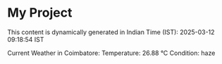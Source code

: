 # My Project

This content is dynamically generated in Indian Time (IST): 2025-03-12 09:18:54 IST


Current Weather in Coimbatore:
Temperature: 26.88 °C
Condition: haze
